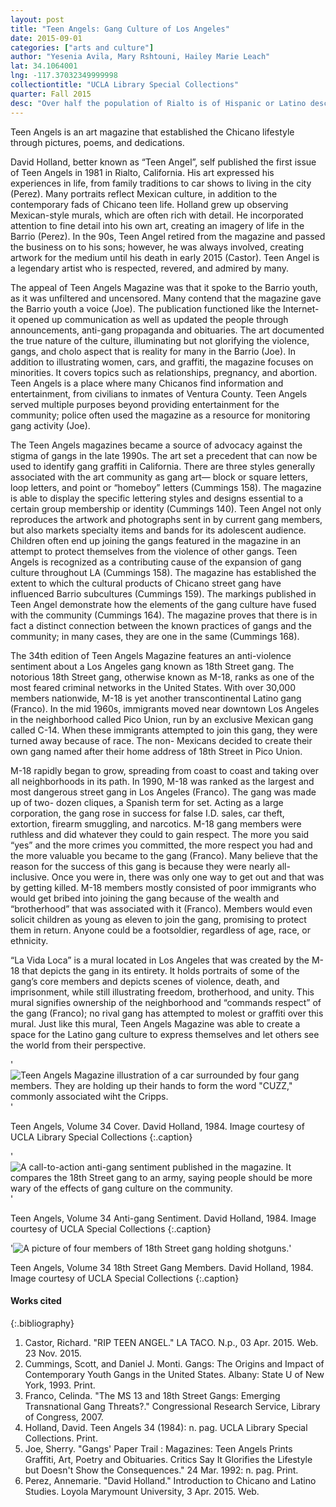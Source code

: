 ```yaml
---
layout: post
title: "Teen Angels: Gang Culture of Los Angeles"
date: 2015-09-01
categories: ["arts and culture"]
author: "Yesenia Avila, Mary Rshtouni, Hailey Marie Leach"
lat: 34.1064001
lng: -117.37032349999998
collectiontitle: "UCLA Library Special Collections"
quarter: Fall 2015
desc: "Over half the population of Rialto is of Hispanic or Latino descent. The Teen Angels Magazine is a business located in Rialto, where the youth get to speak their mind. This magazine publishes gang graffiti, artwork, poetry and even obituaries; geared toward minorities and youth, it depicts the culture of gangs in Los Angeles"
---
```

Teen Angels is an art magazine that established the Chicano lifestyle through pictures, poems, and dedications.

David Holland, better known as “Teen Angel”, self published the first issue of Teen Angels in 1981 in Rialto, California. His art expressed his experiences in life, from family traditions to car shows to living in the city (Perez). Many portraits reflect Mexican culture, in addition to the contemporary fads of Chicano teen life. Holland grew up observing Mexican-style murals, which are often rich with detail. He incorporated attention to fine detail into his own art, creating an imagery of life in the Barrio (Perez). In the 90s, Teen Angel retired from the magazine and passed the business on to his sons; however, he was always involved, creating artwork for the medium until his death in early 2015 (Castor). Teen Angel is a legendary artist who is respected, revered, and admired by many.

The appeal of Teen Angels Magazine was that it spoke to the Barrio youth, as it was unfiltered and uncensored. Many contend that the magazine gave the Barrio youth a voice (Joe). The publication functioned like the Internet- it opened up communication as well as updated the people through announcements, anti-gang propaganda and obituaries. The art documented the true nature of the culture, illuminating but not glorifying the violence, gangs, and cholo aspect that is reality for many in the Barrio (Joe). In addition to illustrating women, cars, and graffiti, the magazine focuses on minorities. It covers topics such as relationships, pregnancy, and abortion. Teen Angels is a place where many Chicanos find information and entertainment, from civilians to inmates of Ventura County. Teen Angels served multiple purposes beyond providing entertainment for the community; police often used the magazine as a resource for monitoring gang activity (Joe).

The Teen Angels magazines became a source of advocacy against the stigma of gangs in the late 1990s. The art set a precedent that can now be used to identify gang graffiti in California. There are three styles generally associated with the art community as gang art— block or square letters, loop letters, and point or “homeboy” letters (Cummings 158). The magazine is able to display the specific lettering styles and designs essential to a certain group membership or identity (Cummings 140). Teen Angel not only reproduces the artwork and photographs sent in by current gang members, but also markets specialty items and bands for its adolescent audience. Children often end up joining the gangs featured in the magazine in an attempt to protect themselves from the violence of other gangs. Teen Angels is recognized as a contributing cause of the expansion of gang culture throughout LA (Cummings 158). The magazine has established the extent to which the cultural products of Chicano street gang have influenced Barrio subcultures (Cummings 159). The markings published in Teen Angel demonstrate how the elements of the gang culture have fused with the community (Cummings 164). The magazine proves that there is in fact a distinct connection between the known practices of gangs and the community; in many cases, they are one in the same (Cummings 168).

The 34th edition of Teen Angels Magazine features an anti-violence sentiment about a Los Angeles gang known as 18th Street gang. The notorious 18th Street gang, otherwise known as M-18, ranks as one of the most feared criminal networks in the United States. With over 30,000 members nationwide, M-18 is yet another transcontinental Latino gang (Franco). In the mid 1960s, immigrants moved near downtown Los Angeles in the neighborhood called Pico Union, run by an exclusive Mexican gang called C-14. When these immigrants attempted to join this gang, they were turned away because of race. The non- Mexicans decided to create their own gang named after their home address of 18th Street in Pico Union.

M-18 rapidly began to grow, spreading from coast to coast and taking over all neighborhoods in its path. In 1990, M-18 was ranked as the largest and most dangerous street gang in Los Angeles (Franco). The gang was made up of two- dozen cliques, a Spanish term for set. Acting as a large corporation, the gang rose in success for false I.D. sales, car theft, extortion, firearm smuggling, and narcotics. M-18 gang members were ruthless and did whatever they could to gain respect. The more you said “yes” and the more crimes you committed, the more respect you had and the more valuable you became to the gang (Franco). Many believe that the reason for the success of this gang is because they were nearly all-inclusive. Once you were in, there was only one way to get out and that was by getting killed. M-18 members mostly consisted of poor immigrants who would get bribed into joining the gang because of the wealth and “brotherhood” that was associated with it (Franco). Members would even solicit children as young as eleven to join the gang, promising to protect them in return. Anyone could be a footsoldier, regardless of age, race, or ethnicity.

“La Vida Loca” is a mural located in Los Angeles that was created by the M-18 that depicts the gang in its entirety. It holds portraits of some of the gang’s core members and depicts scenes of violence, death, and imprisonment, while still illustrating freedom, brotherhood, and unity. This mural signifies ownership of the neighborhood and “commands respect” of the gang (Franco); no rival gang has attempted to molest or graffiti over this mural. Just like this mural, Teen Angels Magazine was able to create a space for the Latino gang culture to express themselves and let others see the world from their perspective.


'![Teen Angels Magazine illustration of a car surrounded by four gang members. They are holding up their hands to form the word &#34;CUZZ,&#34; commonly associated wiht the Cripps.](images/teenangels1.jpg)'

Teen Angels, Volume 34 Cover. David Holland, 1984. Image courtesy of UCLA Library Special Collections
   {:.caption}

'![A call-to-action anti-gang sentiment published in the magazine. It compares the 18th Street gang to an army, saying people should be more wary of the effects of gang culture on the community.](images/teenangels2.jpg)'

Teen Angels, Volume 34 Anti-gang Sentiment. David Holland, 1984. Image courtesy of UCLA Special Collections
   {:.caption}

'![A picture of four members of 18th Street gang holding shotguns.](images/teenangels3.jpg)'

Teen Angels, Volume 34 18th Street Gang Members. David Holland, 1984. Image courtesy of UCLA Special Collections
   {:.caption}


#### Works cited

{:.bibliography}
1. Castor, Richard. &quot;RIP TEEN ANGEL.&quot; LA TACO. N.p., 03 Apr. 2015. Web. 23 Nov. 2015.
2. Cummings, Scott, and Daniel J. Monti. Gangs: The Origins and Impact of Contemporary Youth Gangs in the United States. Albany: State U of New York, 1993. Print.
3. Franco, Celinda. &quot;The MS 13 and 18th Street Gangs: Emerging Transnational Gang Threats?.&quot; Congressional Research Service, Library of Congress, 2007.
4. Holland, David. Teen Angels 34 (1984): n. pag. UCLA Library Special Collections. Print.
5. Joe, Sherry. &quot;Gangs' Paper Trail : Magazines: Teen Angels Prints Graffiti, Art, Poetry and Obituaries. Critics Say It Glorifies the Lifestyle but Doesn't Show the Consequences.&quot; 24 Mar. 1992: n. pag. Print.
6. Perez, Annemarie. &quot;David Holland.&quot; Introduction to Chicano and Latino Studies. Loyola Marymount University, 3 Apr. 2015. Web.
